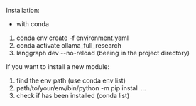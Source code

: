 Installation:

- with conda
1. conda env create -f environment.yaml
2. conda activate ollama_full_research
3. langgraph dev --no-reload (beeing in the project directory)



If you want to install a new module:

1. find the env path (use conda env list)
2. path/to/your/env/bin/python -m pip install ...
3. check if has been installed (conda list)